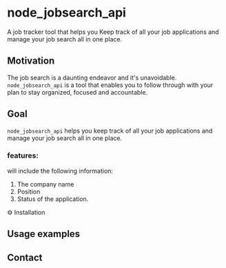 # node_jobsearch_api
A job tracker tool that helps you Keep track of all your job applications and manage your job search all in one place.

## Motivation
The job search is a daunting endeavor and it's unavoidable. `node_jobsearch_api` is a tool that enables you to follow through with your plan to stay organized, focused and accountable.

## Goal
`node_jobsearch_api` helps you keep track of all your job applications and manage your job search all in one place.

### features:
will include the following information:
1. The company name
2. Position
3. Status of the application.


⚙️ Installation

## Usage examples

## Contact
